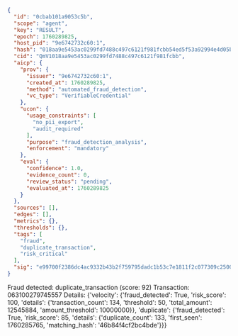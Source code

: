 ```json
{
  "id": "0cbab101a9053c5b",
  "scope": "agent",
  "key": "RESULT",
  "epoch": 1760289825,
  "host_pid": "9e6742732c60:1",
  "hash": "018aa9e5453ac0299fd7488c497c6121f981fcbb54ed5f53a92994e4d05b71ca",
  "cid": "QmV1018aa9e5453ac0299fd7488c497c6121f981fcbb",
  "aicp": {
    "prov": {
      "issuer": "9e6742732c60:1",
      "created_at": 1760289825,
      "method": "automated_fraud_detection",
      "vc_type": "VerifiableCredential"
    },
    "ucon": {
      "usage_constraints": [
        "no_pii_export",
        "audit_required"
      ],
      "purpose": "fraud_detection_analysis",
      "enforcement": "mandatory"
    },
    "eval": {
      "confidence": 1.0,
      "evidence_count": 0,
      "review_status": "pending",
      "evaluated_at": 1760289825
    }
  },
  "sources": [],
  "edges": [],
  "metrics": {},
  "thresholds": {},
  "tags": [
    "fraud",
    "duplicate_transaction",
    "risk_critical"
  ],
  "sig": "e99700f2386dc4ac9332b43b2f759795dadc1b53c7e1811f2c077309c2500f4a"
}
```

Fraud detected: duplicate_transaction (score: 92)
Transaction: 063100279745557
Details: {'velocity': {'fraud_detected': True, 'risk_score': 100, 'details': {'transaction_count': 134, 'threshold': 50, 'total_amount': 12545884, 'amount_threshold': 10000000}}, 'duplicate': {'fraud_detected': True, 'risk_score': 85, 'details': {'duplicate_count': 133, 'first_seen': 1760285765, 'matching_hash': '46b84f4cf2bc4bde'}}}